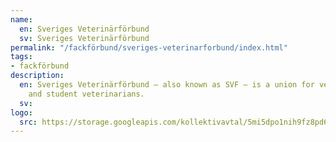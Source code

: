 ```yaml
---
name:
  en: Sveriges Veterinärförbund
  sv: Sveriges Veterinärförbund
permalink: "/fackförbund/sveriges-veterinarforbund/index.html"
tags:
- fackförbund
description:
  en: Sveriges Veterinärförbund – also known as SVF – is a union for veterinarians
    and student veterinarians.
  sv:
logo:
  src: https://storage.googleapis.com/kollektivavtal/5mi5dpo1nih9fz8pd6d5586jtufb
---
```

